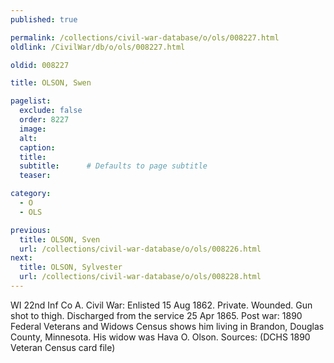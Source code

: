 ```yaml
---
published: true

permalink: /collections/civil-war-database/o/ols/008227.html
oldlink: /CivilWar/db/o/ols/008227.html

oldid: 008227

title: OLSON, Swen

pagelist:
  exclude: false
  order: 8227
  image: 
  alt:
  caption:
  title:
  subtitle:      # Defaults to page subtitle
  teaser:

category: 
  - O 
  - OLS

previous:
  title: OLSON, Sven
  url: /collections/civil-war-database/o/ols/008226.html  
next:
  title: OLSON, Sylvester
  url: /collections/civil-war-database/o/ols/008228.html   
---
```

WI 22nd Inf Co A. Civil War: Enlisted 15 Aug 1862. Private. Wounded. Gun shot to thigh. Discharged from the service 25 Apr 1865. Post war: 1890 Federal Veterans and Widows Census shows him living in Brandon, Douglas County, Minnesota. His widow was Hava O. Olson. Sources: (DCHS 1890 Veteran Census card file)